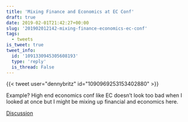 ```yaml
---
title: 'Mixing Finance and Economics at EC Conf'
draft: true
date: 2019-02-01T21:42:27+00:00
slug: '201902012142-mixing-finance-economics-ec-conf'
tags:
  - tweets
is_tweet: true
tweet_info:
  id: '1091330945305608193'
  type: 'reply'
  is_thread: False
---
```




{{< tweet user="dennybritz" id="1090969253153402880" >}}

Example? High end economics conf like EC doesn’t look too bad when I looked at once but I might be mixing up financial and economics here.

[Discussion](https://x.com/sytelus/status/1091330945305608193)
